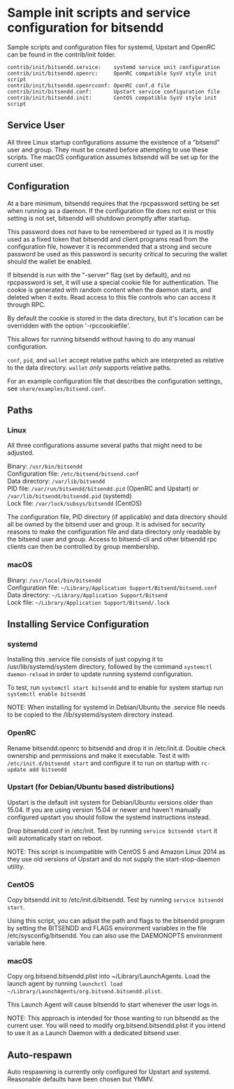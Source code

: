 Sample init scripts and service configuration for bitsendd
==========================================================

Sample scripts and configuration files for systemd, Upstart and OpenRC
can be found in the contrib/init folder.

    contrib/init/bitsendd.service:    systemd service unit configuration
    contrib/init/bitsendd.openrc:     OpenRC compatible SysV style init script
    contrib/init/bitsendd.openrcconf: OpenRC conf.d file
    contrib/init/bitsendd.conf:       Upstart service configuration file
    contrib/init/bitsendd.init:       CentOS compatible SysV style init script

Service User
---------------------------------

All three Linux startup configurations assume the existence of a "bitsend" user
and group.  They must be created before attempting to use these scripts.
The macOS configuration assumes bitsendd will be set up for the current user.

Configuration
---------------------------------

At a bare minimum, bitsendd requires that the rpcpassword setting be set
when running as a daemon.  If the configuration file does not exist or this
setting is not set, bitsendd will shutdown promptly after startup.

This password does not have to be remembered or typed as it is mostly used
as a fixed token that bitsendd and client programs read from the configuration
file, however it is recommended that a strong and secure password be used
as this password is security critical to securing the wallet should the
wallet be enabled.

If bitsendd is run with the "-server" flag (set by default), and no rpcpassword is set,
it will use a special cookie file for authentication. The cookie is generated with random
content when the daemon starts, and deleted when it exits. Read access to this file
controls who can access it through RPC.

By default the cookie is stored in the data directory, but it's location can be overridden
with the option '-rpccookiefile'.

This allows for running bitsendd without having to do any manual configuration.

`conf`, `pid`, and `wallet` accept relative paths which are interpreted as
relative to the data directory. `wallet` *only* supports relative paths.

For an example configuration file that describes the configuration settings,
see `share/examples/bitsend.conf`.

Paths
---------------------------------

### Linux

All three configurations assume several paths that might need to be adjusted.

Binary:              `/usr/bin/bitsendd`  
Configuration file:  `/etc/bitsend/bitsend.conf`  
Data directory:      `/var/lib/bitsendd`  
PID file:            `/var/run/bitsendd/bitsendd.pid` (OpenRC and Upstart) or `/var/lib/bitsendd/bitsendd.pid` (systemd)  
Lock file:           `/var/lock/subsys/bitsendd` (CentOS)  

The configuration file, PID directory (if applicable) and data directory
should all be owned by the bitsend user and group.  It is advised for security
reasons to make the configuration file and data directory only readable by the
bitsend user and group.  Access to bitsend-cli and other bitsendd rpc clients
can then be controlled by group membership.

### macOS

Binary:              `/usr/local/bin/bitsendd`  
Configuration file:  `~/Library/Application Support/Bitsend/bitsend.conf`  
Data directory:      `~/Library/Application Support/Bitsend`  
Lock file:           `~/Library/Application Support/Bitsend/.lock`  

Installing Service Configuration
-----------------------------------

### systemd

Installing this .service file consists of just copying it to
/usr/lib/systemd/system directory, followed by the command
`systemctl daemon-reload` in order to update running systemd configuration.

To test, run `systemctl start bitsendd` and to enable for system startup run
`systemctl enable bitsendd`

NOTE: When installing for systemd in Debian/Ubuntu the .service file needs to be copied to the /lib/systemd/system directory instead.

### OpenRC

Rename bitsendd.openrc to bitsendd and drop it in /etc/init.d.  Double
check ownership and permissions and make it executable.  Test it with
`/etc/init.d/bitsendd start` and configure it to run on startup with
`rc-update add bitsendd`

### Upstart (for Debian/Ubuntu based distributions)

Upstart is the default init system for Debian/Ubuntu versions older than 15.04. If you are using version 15.04 or newer and haven't manually configured upstart you should follow the systemd instructions instead.

Drop bitsendd.conf in /etc/init.  Test by running `service bitsendd start`
it will automatically start on reboot.

NOTE: This script is incompatible with CentOS 5 and Amazon Linux 2014 as they
use old versions of Upstart and do not supply the start-stop-daemon utility.

### CentOS

Copy bitsendd.init to /etc/init.d/bitsendd. Test by running `service bitsendd start`.

Using this script, you can adjust the path and flags to the bitsendd program by
setting the BITSENDD and FLAGS environment variables in the file
/etc/sysconfig/bitsendd. You can also use the DAEMONOPTS environment variable here.

### macOS

Copy org.bitsend.bitsendd.plist into ~/Library/LaunchAgents. Load the launch agent by
running `launchctl load ~/Library/LaunchAgents/org.bitsend.bitsendd.plist`.

This Launch Agent will cause bitsendd to start whenever the user logs in.

NOTE: This approach is intended for those wanting to run bitsendd as the current user.
You will need to modify org.bitsend.bitsendd.plist if you intend to use it as a
Launch Daemon with a dedicated bitsend user.

Auto-respawn
-----------------------------------

Auto respawning is currently only configured for Upstart and systemd.
Reasonable defaults have been chosen but YMMV.

